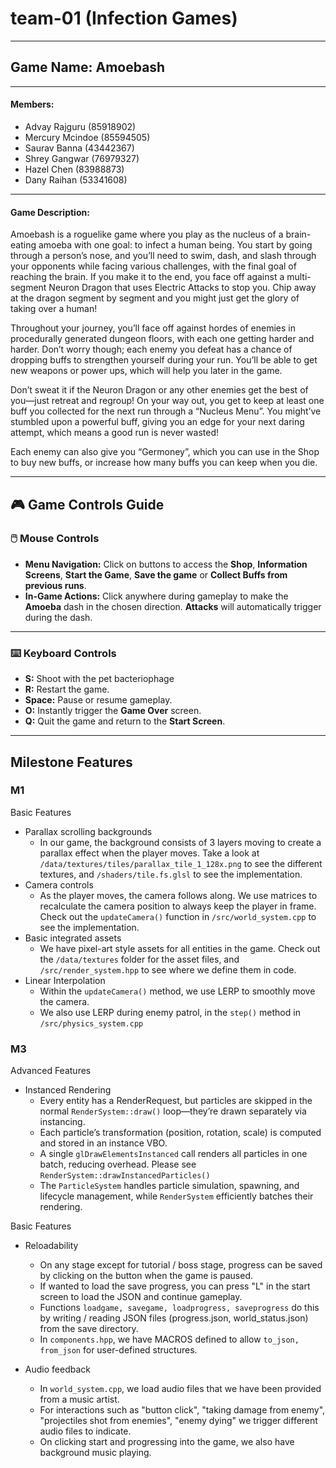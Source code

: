 # team-01 (Infection Games)

---

## **Game Name:** Amoebash

---

#### **Members:**

- Advay Rajguru (85918902)
- Mercury Mcindoe (85594505)
- Saurav Banna (43442367)
- Shrey Gangwar (76979327)
- Hazel Chen (83988873)
- Dany Raihan (53341608)

---

#### **Game Description:**

Amoebash is a roguelike game where you play as the nucleus of a brain-eating amoeba with one goal: to infect a human being. You start by going through a person’s nose, and you’ll need to swim, dash, and slash through your opponents while facing various challenges, with the final goal of reaching the brain. If you make it to the end, you face off against a multi-segment Neuron Dragon that uses Electric Attacks to stop you. Chip away at the dragon segment by segment and you might just get the glory of taking over a human!

Throughout your journey, you’ll face off against hordes of enemies in procedurally generated dungeon floors, with each one getting harder and harder. Don’t worry though; each enemy you defeat has a chance of dropping buffs to strengthen yourself during your run. You’ll be able to get new weapons or power ups, which will help you later in the game.

Don’t sweat it if the Neuron Dragon or any other enemies get the best of you—just retreat and regroup! On your way out, you get to keep at least one buff you collected for the next run through a “Nucleus Menu”. You might’ve stumbled upon a powerful buff, giving you an edge for your next daring attempt, which means a good run is never wasted!

Each enemy can also give you “Germoney”, which you can use in the Shop to buy new buffs, or increase how many buffs you can keep when you die.

---

## 🎮 **Game Controls Guide**

### 🖱️ **Mouse Controls**

- **Menu Navigation:** Click on buttons to access the **Shop**, **Information Screens**, **Start the Game**, **Save the game** or **Collect Buffs from previous runs**.
- **In-Game Actions:** Click anywhere during gameplay to make the **Amoeba** dash in the chosen direction. **Attacks** will automatically trigger during the dash.

---

### ⌨️ **Keyboard Controls**

- **S:** Shoot with the pet bacteriophage
- **R:** Restart the game.
- **Space:** Pause or resume gameplay.
- **O:** Instantly trigger the **Game Over** screen.
- **Q:** Quit the game and return to the **Start Screen**.

---

## **Milestone Features**

### **M1**

Basic Features

- Parallax scrolling backgrounds
  - In our game, the background consists of 3 layers moving to create a parallax effect when the player moves. Take a look at `/data/textures/tiles/parallax_tile_1_128x.png` to see the different textures, and `/shaders/tile.fs.glsl` to see the implementation.
- Camera controls
  - As the player moves, the camera follows along. We use matrices to recalculate the camera position to always keep the player in frame. Check out the `updateCamera()` function in `/src/world_system.cpp` to see the implementation.
- Basic integrated assets
  - We have pixel-art style assets for all entities in the game. Check out the `/data/textures` folder for the asset files, and `/src/render_system.hpp` to see where we define them in code.
- Linear Interpolation
  - Within the `updateCamera()` method, we use LERP to smoothly move the camera.
  - We also use LERP during enemy patrol, in the `step()` method in `/src/physics_system.cpp`

### **M3**
Advanced Features
- Instanced Rendering
  - Every entity has a RenderRequest, but particles are skipped in the normal `RenderSystem::draw()` loop—they’re drawn separately via instancing.
  - Each particle’s transformation (position, rotation, scale) is computed and stored in an instance VBO.
  - A single `glDrawElementsInstanced` call renders all particles in one batch, reducing overhead. Please see `RenderSystem::drawInstancedParticles()`
  - The `ParticleSystem` handles particle simulation, spawning, and lifecycle management, while `RenderSystem` efficiently batches their rendering.

Basic Features
- Reloadability
  - On any stage except for tutorial / boss stage, progress can be saved by clicking on the button when the game is paused.
  - If wanted to load the save progress, you can press "L" in the start screen to load the JSON and continue gameplay.
  - Functions `loadgame, savegame, loadprogress, saveprogress` do this by writing / reading JSON files (progress.json, world_status.json) from the save directory.
  - In `components.hpp`, we have MACROS defined to allow `to_json, from_json` for user-defined structures.

- Audio feedback
  - In `world_system.cpp`, we load audio files that we have been provided from a music artist.
  - For interactions such as "button click", "taking damage from enemy", "projectiles shot from enemies", "enemy dying" we trigger different audio files to indicate.
  - On clicking start and progressing into the game, we also have background music playing.